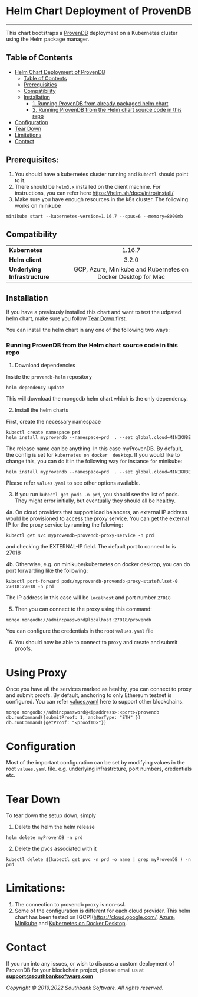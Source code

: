 # Helm Chart Deployment of ProvenDB
---
This chart bootstraps a [ProvenDB](https://provendb.com) deployment on a Kubernetes cluster using the Helm package manager.


## Table of Contents
- [Helm Chart Deployment of ProvenDB](#helm-chart-deployment-of-provendb)
  - [Table of Contents](#table-of-contents)
  - [Prerequisities](#prerequisites)
  - [Compatibility](#compatibility)  
  - [Installation](#installation)
    - [1. Running ProvenDB from already packaged helm chart](#i-running-provendb-from-the-packaged-helm-chart)
    - [2. Running ProvenDB from the Helm chart source code in this repo](#ii-running-provendb-from-the-helm-chart-source-code-in-this-repo)
- [Configuration](#configuration)
- [Tear Down](#tear-down)
- [Limitations](#limitations)
- [Contact](#contact)

## Prerequisites:

1. You should have a kubernetes cluster running and `kubectl` should point to it.
2. There should be `helm3.x` installed on the client machine. For instructions, you can refer here https://helm.sh/docs/intro/install/
4. Make sure you have enough resources in the k8s cluster. The following works on minikube
```
minikube start --kubernetes-version=1.16.7 --cpus=6 --memory=8000mb
```

## Compatibility

|                       |                                                         |
| ----------------------- | :------------------------------------------------------------------: |
| **Kubernetes**      | 1.16.7 |
| **Helm client**      |           3.2.0            |
| **Underlying Infrastructure** |             GCP, Azure, Minikube and Kubernetes on Docker Desktop for Mac              |

## Installation 

If you have a previously installed this chart and want to test the udpated helm chart, make sure you follow [Tear Down ](#tear-down) first.

You can install the helm chart in any one of the following two ways:



### Running ProvenDB from the Helm chart source code in this repo

1. Download dependencies

Inside the `provendb-helm` repository
```
helm dependency update
```
This will download the mongodb helm chart which is the only dependency.

2. Install the helm charts

First, create the necessary namespace
```
kubectl create namespace prd
helm install myprovendb --namespace=prd  . --set global.cloud=MINIKUBE
```
The release name can be anything. In this case myProvenDB.
By default, the config is set for `kubernetes on docker  desktop`. If you would like to change this, you can do it in the following way for instance for minikube:
```
helm install myprovendb --namespace=prd  . --set global.cloud=MINIKUBE
```
Please refer `values.yaml` to see other options available.

3. If you run `kubectl get pods -n prd`, you should see the list of pods. They might error initially, but eventually they should all be healthy.

4a. On cloud providers that support load balancers, an external IP address would be provisioned to access the proxy service. You can get the external IP for the proxy service by running the folowing:
```
kubectl get svc myprovendb-provendb-proxy-service -n prd
```
and checking the EXTERNAL-IP field. The default port to connect to is 27018

4b. Otherwise, e.g. on minikube/kubernetes on docker desktop, you can do port forwarding like the following:
```
kubectl port-forward pods/myprovendb-provendb-proxy-statefulset-0 27018:27018 -n prd
```
The IP address in this case will be `localhost` and port number `27018`

5. Then you can connect to the proxy using this command:
```
mongo mongodb://admin:password@localhost:27018/provendb
```
You can configure the credentials in the root `values.yaml` file

6. You should now be able to connect to proxy and create and submit proofs.

# Using Proxy

Once you have all the services marked as healthy, you can connect to proxy and submit proofs. By default, anchoring to only Ethereum testnet is configured. You can refer [values.yaml](values.yaml) here to support other blockchains.

```
mongo mongodb://admin:password@<ipaddress>:<port>/provendb
db.runCommand({submitProof: 1, anchorType: "ETH" })
db.runCommand({getProof: "<proofID>"})
```

# Configuration

Most of the important configuration can be set by modifying values in the root `values.yaml` file. e.g. underlying infrastrcture, port numbers, credentials etc.

# Tear Down

To tear down the setup down, simply
1. Delete the helm the helm release
```
helm delete myProvenDB -n prd
```
2. Delete the pvcs associated with it
```
kubectl delete $(kubectl get pvc -n prd -o name | grep myProvenDB ) -n prd
```


# Limitations:

1. The connection to provendb proxy is non-ssl.
2. Some of the configuration is different for each cloud provider. This helm chart has been tested on [GCP](https://cloud.google.com/, [Azure](https://azure.microsoft.com/en-au/), [Minikube](https://kubernetes.io/docs/setup/learning-environment/minikube/) and [Kubernetes on Docker Desktop](https://www.docker.com/blog/kubernetes-is-now-available-in-docker-desktop-stable-channel/).

# Contact

If you run into any issues, or wish to discuss a custom deployment of ProvenDB for your blockchain project, please email us at **support@southbanksoftware.com**

_Copyright © 2019,2022 Southbank Software. All rights reserved._
